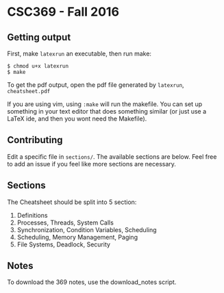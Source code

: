 # CSC369 - Fall 2016

## Getting output

First, make `latexrun` an executable, then run make:

   ```
   $ chmod u+x latexrun
   $ make
   ```

To get the pdf output, open the pdf file generated by `latexrun`, `cheatsheet.pdf`

If you are using vim, using `:make` will run the makefile. You can set up
something in your text editor that does something similar (or just use a LaTeX
ide, and then you wont need the Makefile).  

## Contributing

Edit a specific file in `sections/`. The available sections are below.
Feel free to add an issue if you feel like more sections are necessary.


## Sections

The Cheatsheet should be split into 5 section:
  1. Definitions
  2. Processes, Threads, System Calls
  3. Synchronization, Condition Variables, Scheduling
  4. Scheduling, Memory Management, Paging
  5. File Systems, Deadlock, Security

## Notes

To download the 369 notes, use the download_notes script.
